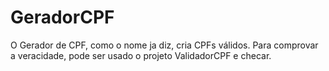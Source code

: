 # GeradorCPF
O Gerador de CPF, como o nome ja diz, cria CPFs válidos.
Para comprovar a veracidade, pode ser usado o projeto ValidadorCPF e checar.
